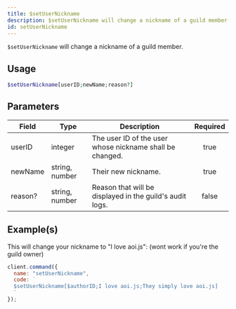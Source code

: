 ```yaml
---
title: $setUserNickname
description: $setUserNickname will change a nickname of a guild member.
id: setUserNickname
---
```


`$setUserNickname` will change a nickname of a guild member.

## Usage

```php
$setUserNickname[userID;newName;reason?]
```

## Parameters

| Field   | Type           | Description                                              | Required |
| ------- | -------------- | -------------------------------------------------------- | :------: |
| userID  | integer        | The user ID of the user whose nickname shall be changed. |   true   |
| newName | string, number | Their new nickname.                                      |   true   |
| reason? | string, number | Reason that will be displayed in the guild's audit logs. |  false   |

## Example(s)

This will change your nickname to "I love aoi.js": (wont work if you're the guild owner)

```javascript
client.command({
  name: "setUserNickname",
  code: `
  $setUserNickname[$authorID;I love aoi.js;They simply love aoi.js]
  `
});
```
